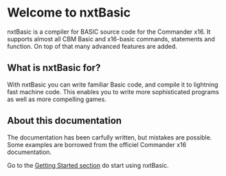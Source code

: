 # Welcome to nxtBasic

nxtBasic is a compiler for BASIC source code for the Commander x16. It supports almost all CBM Basic and x16-basic commands, statements and function. On top of that many advanced features are added.

## What is nxtBasic for?
With nxtBasic you can write familiar Basic code, and compile it to lightning fast machine code. This enables you to write more sophisticated programs as well as more compelling games.

## About this documentation
The documentation has been carfully written, but mistakes are possible. Some examples are borrowed from the officiel Commander x16 documentation.

Go to the [Getting Started section](01.%20Getting%20started.md) do start using nxtBasic.

